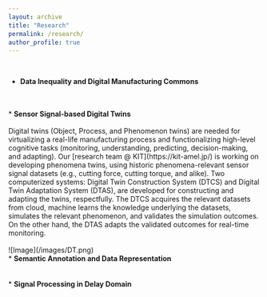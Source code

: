 ```yaml
---
layout: archive
title: "Research"
permalink: /research/
author_profile: true
---
```


<br>

* <b> Data Inequality and Digital Manufacturing Commons </b>
    <br> 
    <br> 

<br>
* <b> Sensor Signal-based Digital Twins </b>
    <br><br> Digital twins (Object, Process, and Phenomenon twins) are needed for virtualizing a real-life manufacturing process and functionalizing high-level cognitive tasks (monitoring, understanding, predicting, decision-making, and adapting). Our  [research team @ KIT](https://kit-amel.jp/) is working on developing phenomena twins, using historic phenomena-relevant sensor signal datasets (e.g., cutting force, cutting torque, and alike). Two computerized systems: Digital Twin Construction System (DTCS) and Digital Twin Adaptation System (DTAS), are developed for constructing and adapting the twins, respectfully. The DTCS acquires the relevant datasets from cloud, machine learns the knowledge underlying the datasets, simulates the relevant phenomenon, and validates the simulation outcomes. On the other hand, the DTAS adapts the validated outcomes for real-time monitoring.
    <br><br> ![Image](/images/DT.png)

<br>
* <b> Semantic Annotation and Data Representation </b>
    <br> 
    <br> 

<br>
* <b> Signal Processing in Delay Domain </b>
    <br> 
    <br> 